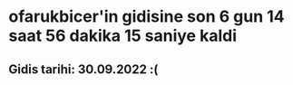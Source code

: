 # ofarukbicer'in gidisine son 6 gun 14 saat 56 dakika 15 saniye kaldi

## Gidis tarihi: 30.09.2022 :(